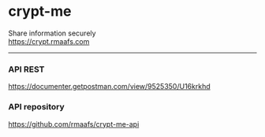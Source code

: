 # crypt-me
Share information securely <br>
https://crypt.rmaafs.com

---

### API REST
https://documenter.getpostman.com/view/9525350/U16krkhd

### API repository
https://github.com/rmaafs/crypt-me-api

